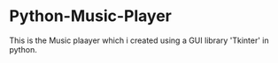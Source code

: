# Python-Music-Player
This is the  Music plaayer which i created using a GUI library 'Tkinter' in python. 
